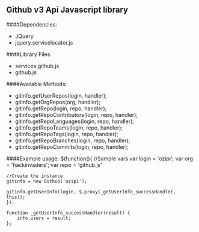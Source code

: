 ## Github v3 Api Javascript library

####Dependencies:
* JQuery
* jquery.servicelocator.js

####Library Files:
* services.github.js
* github.js

####Available Methods:
* gitinfo.getUserRepos(login, handler);			
* gitinfo.getOrgRepos(org, handler);	
* gitinfo.getRepo(login, repo, handler);		
* gitinfo.getRepoContributors(login, repo, handler);			
* gitinfo.getRepoLanguages(login, repo, handler);				
* gitinfo.getRepoTeams(login, repo, handler);				
* gitinfo.getRepoTags(login, repo, handler);					
* gitinfo.getRepoBranches(login, repo, handler);						
* gitinfo.getRepoCommits(login, repo, handler);							


####Example usage:
	$(function(){
	//Sample vars
	var login = 'ozipi';
	var org = 'hackinvaders';
	var repo = 'github.js'

	//Create the instance
	gitinfo = new Github('ozipi');

	gitinfo.getUserInfo(login, $.proxy(_getUserInfo_successHandler, this));		
	});

	function _getUserInfo_successHandler(result) {
		info.users = result;
	};